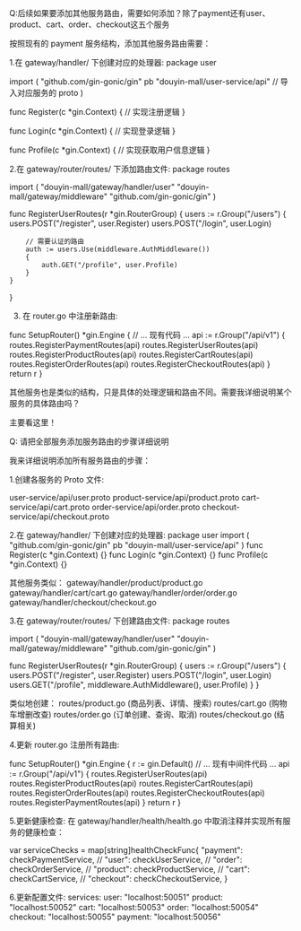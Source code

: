 Q:后续如果要添加其他服务路由，需要如何添加？除了payment还有user、product、cart、order、checkout这五个服务

按照现有的 payment 服务结构，添加其他服务路由需要：

1.在 gateway/handler/ 下创建对应的处理器:
package user

import (
    "github.com/gin-gonic/gin"
    pb "douyin-mall/user-service/api"  // 导入对应服务的 proto
)

func Register(c *gin.Context) {
    // 实现注册逻辑
}

func Login(c *gin.Context) {
    // 实现登录逻辑
}

func Profile(c *gin.Context) {
    // 实现获取用户信息逻辑
}

2.在 gateway/router/routes/ 下添加路由文件:
package routes

import (
    "douyin-mall/gateway/handler/user"
    "douyin-mall/gateway/middleware"
    "github.com/gin-gonic/gin"
)

func RegisterUserRoutes(r *gin.RouterGroup) {
    users := r.Group("/users")
    {
        users.POST("/register", user.Register)
        users.POST("/login", user.Login)
        
        // 需要认证的路由
        auth := users.Use(middleware.AuthMiddleware())
        {
            auth.GET("/profile", user.Profile)
        }
    }
}

3. 在 router.go 中注册新路由:

func SetupRouter() *gin.Engine {
    // ... 现有代码 ...
    api := r.Group("/api/v1")
    {
        routes.RegisterPaymentRoutes(api)
        routes.RegisterUserRoutes(api)
        routes.RegisterProductRoutes(api)
        routes.RegisterCartRoutes(api)
        routes.RegisterOrderRoutes(api)
        routes.RegisterCheckoutRoutes(api)
    }
    return r
}


其他服务也是类似的结构，只是具体的处理逻辑和路由不同。需要我详细说明某个服务的具体路由吗？


主要看这里！

Q: 请把全部服务添加服务路由的步骤详细说明

我来详细说明添加所有服务路由的步骤：

1.创建各服务的 Proto 文件:

user-service/api/user.proto
product-service/api/product.proto
cart-service/api/cart.proto
order-service/api/order.proto
checkout-service/api/checkout.proto

2.在 gateway/handler/ 下创建对应的处理器:
package user
import (
    "github.com/gin-gonic/gin"
    pb "douyin-mall/user-service/api"
)
func Register(c *gin.Context) {}
func Login(c *gin.Context) {}
func Profile(c *gin.Context) {}

其他服务类似：
gateway/handler/product/product.go
gateway/handler/cart/cart.go
gateway/handler/order/order.go
gateway/handler/checkout/checkout.go

3.在 gateway/router/routes/ 下创建路由文件:
package routes

import (
    "douyin-mall/gateway/handler/user"
    "douyin-mall/gateway/middleware"
    "github.com/gin-gonic/gin"
)

func RegisterUserRoutes(r *gin.RouterGroup) {
    users := r.Group("/users")
    {
        users.POST("/register", user.Register)
        users.POST("/login", user.Login)
        users.GET("/profile", middleware.AuthMiddleware(), user.Profile)
    }
}

类似地创建：
routes/product.go (商品列表、详情、搜索)
routes/cart.go (购物车增删改查)
routes/order.go (订单创建、查询、取消)
routes/checkout.go (结算相关)

4.更新 router.go 注册所有路由:

func SetupRouter() *gin.Engine {
    r := gin.Default()
    // ... 现有中间件代码 ...
    api := r.Group("/api/v1")
    {
        routes.RegisterUserRoutes(api)
        routes.RegisterProductRoutes(api)
        routes.RegisterCartRoutes(api)
        routes.RegisterOrderRoutes(api)
        routes.RegisterCheckoutRoutes(api)
        routes.RegisterPaymentRoutes(api)
    }
    return r
}

5.更新健康检查:
在 gateway/handler/health/health.go 中取消注释并实现所有服务的健康检查：

var serviceChecks = map[string]healthCheckFunc{
	"payment": checkPaymentService,
	// "user":     checkUserService,
	// "order":    checkOrderService,
	// "product":  checkProductService,
	// "cart":     checkCartService,
	// "checkout": checkCheckoutService,
}


6.更新配置文件:
services:
  user: "localhost:50051"
  product: "localhost:50052"
  cart: "localhost:50053"
  order: "localhost:50054"
  checkout: "localhost:50055"
  payment: "localhost:50056"
